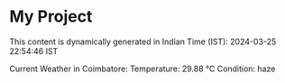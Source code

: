 # My Project

This content is dynamically generated in Indian Time (IST): 2024-03-25 22:54:46 IST


Current Weather in Coimbatore:
Temperature: 29.88 °C
Condition: haze
